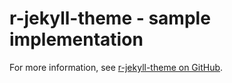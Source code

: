 # r-jekyll-theme - sample implementation
For more information, see [r-jekyll-theme on GitHub](https://github.com/rafalkaron/r-jekyll-theme).